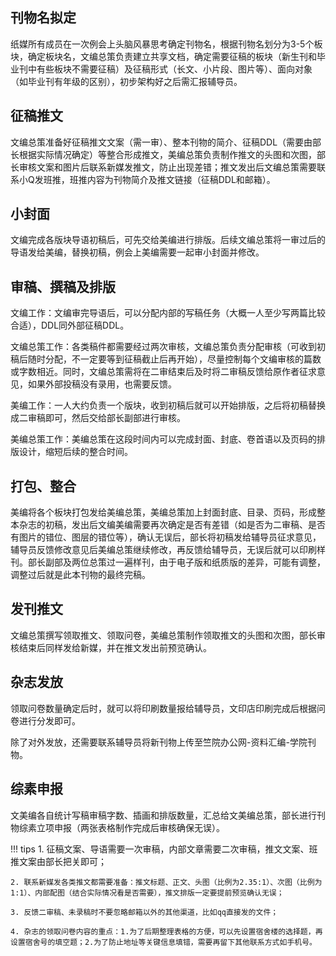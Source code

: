 ## 刊物名拟定

纸媒所有成员在一次例会上头脑风暴思考确定刊物名，根据刊物名划分为3-5个板块，确定板块名，文编总策负责建立共享文档，确定需要征稿的板块（新生刊和毕业刊中有些板块不需要征稿）及征稿形式（长文、小片段、图片等）、面向对象（如毕业刊有年级的区别），初步架构好之后需汇报辅导员。

## 征稿推文

文编总策准备好征稿推文文案（需一审）、整本刊物的简介、征稿DDL（需要由部长根据实际情况确定）等整合形成推文，美编总策负责制作推文的头图和次图，部长审核文案和图片后联系新媒发推文，防止出现差错；推文发出后文编总策需要联系小Q发班推，班推内容为刊物简介及推文链接（征稿DDL和邮箱）。

## 小封面

文编完成各版块导语初稿后，可先交给美编进行排版。后续文编总策将一审过后的导语发给美编，替换初稿，例会上美编需要一起审小封面并修改。

## 审稿、撰稿及排版

文编工作：文编审完导语后，可以分配内部的写稿任务（大概一人至少写两篇比较合适），DDL同外部征稿DDL。

文编总策工作：各类稿件都需要经过两次审核，文编总策负责分配审核（可收到初稿后随时分配，不一定要等到征稿截止后再开始），尽量控制每个文编审核的篇数或字数相近。同时，文编总策需将在二审结束后及时将二审稿反馈给原作者征求意见，如果外部投稿没有录用，也需要反馈。

美编工作：一人大约负责一个版块，收到初稿后就可以开始排版，之后将初稿替换成二审稿即可，然后交给部长副部进行审核。

美编总策工作：美编总策在这段时间内可以完成封面、封底、卷首语以及页码的排版设计，缩短后续的整合时间。

## 打包、整合

美编将各个板块打包发给美编总策，美编总策加上封面封底、目录、页码，形成整本杂志的初稿，发出后文编美编需要再次确定是否有差错（如是否为二审稿、是否有图片的错位、图层的错位等），确认无误后，部长将初稿发给辅导员征求意见，辅导员反馈修改意见后美编总策继续修改，再反馈给辅导员，无误后就可以印刷样刊。部长副部及两位总策过一遍样刊，由于电子版和纸质版的差异，可能有调整，调整过后就是此本刊物的最终完稿。

## 发刊推文

文编总策撰写领取推文、领取问卷，美编总策制作领取推文的头图和次图，部长审核结束后同样发给新媒，并在推文发出前预览确认。

## 杂志发放

领取问卷数量确定后时，就可以将印刷数量报给辅导员，文印店印刷完成后根据问卷进行分发即可。

除了对外发放，还需要联系辅导员将新刊物上传至竺院办公网-资料汇编-学院刊物。

## 综素申报

文美编各自统计写稿审稿字数、插画和排版数量，汇总给文美编总策，部长进行刊物综素立项申报（两张表格制作完成后审核确保无误）。

!!! tips
    1. 征稿文案、导语需要一次审稿，内部文章需要二次审稿，推文文案、班推文案由部长把关即可；

    2. 联系新媒发各类推文都需要准备：推文标题、正文、头图（比例为2.35:1）、次图（比例为1:1）、内部配图（结合实际情况看是否需要），推文排版一定要提前预览确认无误；

    3. 反馈二审稿、未录稿时不要忽略邮箱以外的其他渠道，比如qq直接发的文件；

    4. 杂志的领取问卷内容的重点：1.为了后期整理表格的方便，可以先设置宿舍楼的选择题，再设置宿舍号的填空题；2.为了防止地址等关键信息填错，需要再留下其他联系方式如手机号。